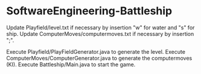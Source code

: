 # SoftwareEngineering-Battleship

Update Playfield/level.txt if necessary by insertion "w" for water and "s" for ship.
Update ComputerMoves/computermoves.txt if necessary by insertion "<row><position in row>;".

Execute Playfield/PlayFieldGenerator.java to generate the level.
Execute ComputerMoves/ComputerGenerator.java to generate the computermoves (KI).
Execute Battleship/Main.java to start the game.
